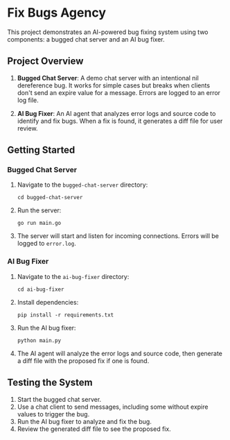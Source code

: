 # Fix Bugs Agency

This project demonstrates an AI-powered bug fixing system using two components: a bugged chat server and an AI bug fixer.

## Project Overview

1. **Bugged Chat Server**: A demo chat server with an intentional nil dereference bug. It works for simple cases but breaks when clients don't send an expire value for a message. Errors are logged to an error log file.

2. **AI Bug Fixer**: An AI agent that analyzes error logs and source code to identify and fix bugs. When a fix is found, it generates a diff file for user review.

## Getting Started

### Bugged Chat Server

1. Navigate to the `bugged-chat-server` directory:

    ```
    cd bugged-chat-server
    ```

2. Run the server:

    ```
    go run main.go
    ```

3. The server will start and listen for incoming connections. Errors will be logged to `error.log`.

### AI Bug Fixer

1. Navigate to the `ai-bug-fixer` directory:

    ```
    cd ai-bug-fixer
    ```

2. Install dependencies:

    ```
    pip install -r requirements.txt
    ```

3. Run the AI bug fixer:

    ```
    python main.py
    ```

4. The AI agent will analyze the error logs and source code, then generate a diff file with the proposed fix if one is found.

## Testing the System

1. Start the bugged chat server.
2. Use a chat client to send messages, including some without expire values to trigger the bug.
3. Run the AI bug fixer to analyze and fix the bug.
4. Review the generated diff file to see the proposed fix.
